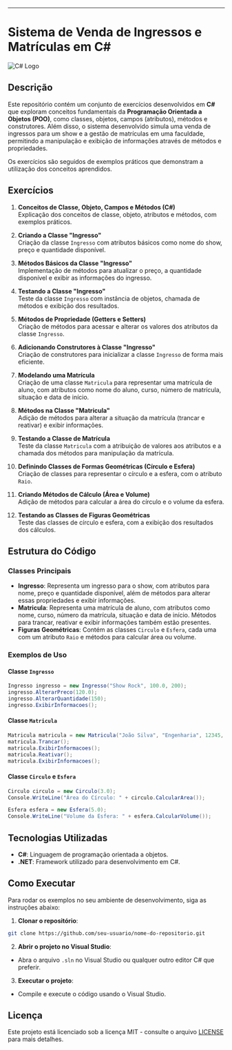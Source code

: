 

---

# Sistema de Venda de Ingressos e Matrículas em C#

![C# Logo](https://i.ibb.co/JWDzb9n5/Blue-and-Black-Modern-Coding-School-Presentation.png)

## Descrição

Este repositório contém um conjunto de exercícios desenvolvidos em **C#** que exploram conceitos fundamentais da **Programação Orientada a Objetos (POO)**, como classes, objetos, campos (atributos), métodos e construtores. Além disso, o sistema desenvolvido simula uma venda de ingressos para um show e a gestão de matrículas em uma faculdade, permitindo a manipulação e exibição de informações através de métodos e propriedades.

Os exercícios são seguidos de exemplos práticos que demonstram a utilização dos conceitos aprendidos.

## Exercícios

1. **Conceitos de Classe, Objeto, Campos e Métodos (C#)**  
   Explicação dos conceitos de classe, objeto, atributos e métodos, com exemplos práticos.

2. **Criando a Classe "Ingresso"**  
   Criação da classe `Ingresso` com atributos básicos como nome do show, preço e quantidade disponível.

3. **Métodos Básicos da Classe "Ingresso"**  
   Implementação de métodos para atualizar o preço, a quantidade disponível e exibir as informações do ingresso.

4. **Testando a Classe "Ingresso"**  
   Teste da classe `Ingresso` com instância de objetos, chamada de métodos e exibição dos resultados.

5. **Métodos de Propriedade (Getters e Setters)**  
   Criação de métodos para acessar e alterar os valores dos atributos da classe `Ingresso`.

6. **Adicionando Construtores à Classe "Ingresso"**  
   Criação de construtores para inicializar a classe `Ingresso` de forma mais eficiente.

7. **Modelando uma Matrícula**  
   Criação de uma classe `Matricula` para representar uma matrícula de aluno, com atributos como nome do aluno, curso, número de matrícula, situação e data de início.

8. **Métodos na Classe "Matricula"**  
   Adição de métodos para alterar a situação da matrícula (trancar e reativar) e exibir informações.

9. **Testando a Classe de Matrícula**  
   Teste da classe `Matricula` com a atribuição de valores aos atributos e a chamada dos métodos para manipulação da matrícula.

10. **Definindo Classes de Formas Geométricas (Círculo e Esfera)**  
    Criação de classes para representar o círculo e a esfera, com o atributo `Raio`.

11. **Criando Métodos de Cálculo (Área e Volume)**  
    Adição de métodos para calcular a área do círculo e o volume da esfera.

12. **Testando as Classes de Figuras Geométricas**  
    Teste das classes de círculo e esfera, com a exibição dos resultados dos cálculos.

## Estrutura do Código

### Classes Principais

- **Ingresso**: Representa um ingresso para o show, com atributos para nome, preço e quantidade disponível, além de métodos para alterar essas propriedades e exibir informações.
- **Matricula**: Representa uma matrícula de aluno, com atributos como nome, curso, número da matrícula, situação e data de início. Métodos para trancar, reativar e exibir informações também estão presentes.
- **Figuras Geométricas**: Contém as classes `Circulo` e `Esfera`, cada uma com um atributo `Raio` e métodos para calcular área ou volume.

### Exemplos de Uso

#### Classe `Ingresso`

```csharp
Ingresso ingresso = new Ingresso("Show Rock", 100.0, 200);
ingresso.AlterarPreco(120.0);
ingresso.AlterarQuantidade(150);
ingresso.ExibirInformacoes();
```

#### Classe `Matricula`

```csharp
Matricula matricula = new Matricula("João Silva", "Engenharia", 12345, "Ativa", "01/02/2024");
matricula.Trancar();
matricula.ExibirInformacoes();
matricula.Reativar();
matricula.ExibirInformacoes();
```

#### Classe `Circulo` e `Esfera`

```csharp
Circulo circulo = new Circulo(3.0);
Console.WriteLine("Área do Círculo: " + circulo.CalcularArea());

Esfera esfera = new Esfera(5.0);
Console.WriteLine("Volume da Esfera: " + esfera.CalcularVolume());
```

## Tecnologias Utilizadas

- **C#**: Linguagem de programação orientada a objetos.
- **.NET**: Framework utilizado para desenvolvimento em C#.

## Como Executar

Para rodar os exemplos no seu ambiente de desenvolvimento, siga as instruções abaixo:

1. **Clonar o repositório**:

```bash
git clone https://github.com/seu-usuario/nome-do-repositorio.git
```

2. **Abrir o projeto no Visual Studio**:

- Abra o arquivo `.sln` no Visual Studio ou qualquer outro editor C# que preferir.

3. **Executar o projeto**:

- Compile e execute o código usando o Visual Studio.

## Licença

Este projeto está licenciado sob a licença MIT - consulte o arquivo [LICENSE](LICENSE) para mais detalhes.
